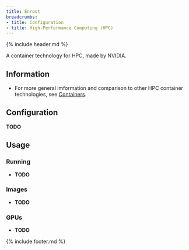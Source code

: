```yaml
---
title: Enroot
breadcrumbs:
- title: Configuration
- title: High-Performance Computing (HPC)
---
```

{% include header.md %}

A container technology for HPC, made by NVIDIA.

## Information

- For more general imformation and comparison to other HPC container technologies, see [Containers](/config/hpc/containers/).

## Configuration

**TODO**

## Usage

### Running

- **TODO**

### Images

- **TODO**

### GPUs

- **TODO**

{% include footer.md %}
